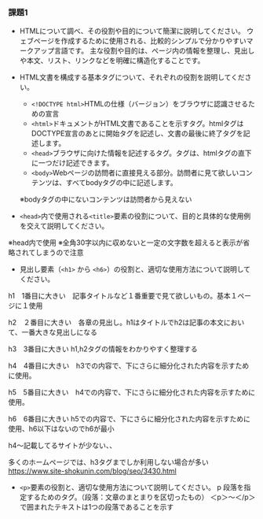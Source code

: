### 課題1

- HTMLについて調べ、その役割や目的について簡潔に説明してください。
ウェブページを作成するために使用される、比較的シンプルで分かりやすいマークアップ言語です。
主な役割や目的は、ページ内の情報を整理し、見出しや本文、リスト、リンクなどを明確に構造化することです。

- HTML文書を構成する基本タグについて、それぞれの役割を説明してください。
    - `<!DOCTYPE html>`HTMLの仕様（バージョン）をブラウザに認識させるための宣言
    - `<html>`ドキュメントがHTML文書であることを示すタグ。htmlタグはDOCTYPE宣言のあとに開始タグを記述し、文書の最後に終了タグを記述します。
    - `<head>`ブラウザに向けた情報を記述するタグ。<head>タグは、htmlタグの直下に一つだけ記述できます。
    - `<body>`Webページの訪問者に直接見える部分。訪問者に見て欲しいコンテンツは、すべてbodyタグの中に記述します。

    ※bodyタグの中にないコンテンツは訪問者から見えない

- `<head>`内で使用される`<title>`要素の役割について、目的と具体的な使用例を交えて説明してください。
<title>　
HTML文書のタイトルを示すタグ。
サイトのトップページで指定されるtitleはそのサイト名であるため、titleとして記述された内容はWebブラウザの上部タイトルバーや検索結果のタイトル、お気に入り（ブックマーク）に入れた時のタイトルとしても表示される

<head>
<title>はじめてのHTML！</title>
</head>

※head内で使用
※全角30字以内に収めないと一定の文字数を超えると表示が省略されてしまうので注意

- 見出し要素（`<h1>` から `<h6>`）の役割と、適切な使用方法について説明してください。

h1　1番目に大きい　記事タイトルなど１番重要で見て欲しいもの。基本１ページに１使用

h2　２番目に大きい　各章の見出し。h1はタイトルでh2は記事の本文において、一番大きな見出しになる

h3　3番目に大きい h1,h2タグの情報をわかりやすく整理する

h4　4番目に大きい　h3での内容で、下にさらに細分化された内容を示すために使用。

h5　5番目に大きい　h4での内容で、下にさらに細分化された内容を示すために使用。

h6　6番目に大きい  h5での内容で、下にさらに細分化された内容を示すために使用、h6以下はないのでh6が最小

h4〜記載してるサイトが少ない、、

多くのホームページでは、h3タグまでしか利用しない場合が多い
https://www.site-shokunin.com/blog/seo/3430.html

- `<p>`要素の役割と、適切な使用方法について説明してください。
p
段落を指定するためのタグ。（段落：文章のまとまりを区切ったもの）
＜p＞～＜/p＞で囲まれたテキストは1つの段落であることを示す
